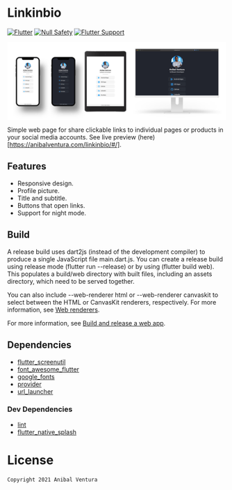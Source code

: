 # Linkinbio

[![Flutter](https://img.shields.io/static/v1?label=Flutter&message=2.0&color=blue)](https://flutter.dev/)
[![Null Safety](https://img.shields.io/static/v1?label=Null+Safety&message=YES&color=success)](https://flutter.dev/docs/null-safety)
[![Flutter Support](https://img.shields.io/static/v1?label=Support&message=Web%20|%20Android%20|%20iOS&color=blue)]()

<img src="assets/images/repository-banner.png" align="center"/>

Simple web page for share clickable links to individual pages or products in your social media accounts.
See live preview (here)[https://anibalventura.com/linkinbio/#/].

## Features

- Responsive design.
- Profile picture.
- Title and subtitle.
- Buttons that open links.
- Support for night mode.

## Build

A release build uses dart2js (instead of the development compiler) to produce a single JavaScript file main.dart.js. You can create a release build using release mode (flutter run --release) or by using (flutter build web). This populates a build/web directory with built files, including an assets directory, which need to be served together.

You can also include --web-renderer html or --web-renderer canvaskit to select between the HTML or CanvasKit renderers, respectively. For more information, see [Web renderers](https://flutter.dev/docs/development/tools/web-renderers).

For more information, see [Build and release a web app](https://flutter.dev/docs/deployment/web).

## Dependencies

- [flutter_screenutil](https://pub.dev/packages/flutter_screenutil)
- [font_awesome_flutter](https://pub.dev/packages/font_awesome_flutter)
- [google_fonts](https://pub.dev/packages/google_fonts)
- [provider](https://pub.dev/packages/provider)
- [url_launcher](https://pub.dev/packages/url_launcher)

### Dev Dependencies
- [lint](https://pub.dev/packages/lint)
- [flutter_native_splash](https://pub.dev/packages/flutter_native_splash)

# License

```xml
Copyright 2021 Anibal Ventura
```

